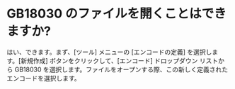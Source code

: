 # GB18030 のファイルを開くことはできますか?

はい、できます。まず、\[ツール\] メニューの \[エンコードの定義\] を選択します。\[新規作成\] ボタンをクリックして、\[エンコード\] ドロップダウン リストから GB18030 を選択します。ファイルをオープンする際、この新しく定義されたエンコードを選択します。
